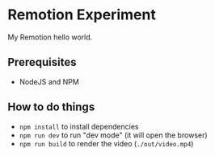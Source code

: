 # Remotion Experiment

My Remotion hello world.

## Prerequisites

* NodeJS and NPM

## How to do things

* `npm install` to install dependencies
* `npm run dev` to run "dev mode" (it will open the browser)
* `npm run build` to render the video (`./out/video.mp4`)
